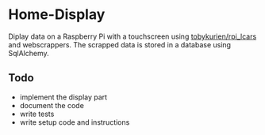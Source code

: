 # Home-Display
Diplay data on a Raspberry Pi with a touchscreen using [tobykurien/rpi_lcars](https://github.com/tobykurien/rpi_lcars) and webscrappers. 
The scrapped data is stored in a database using SqlAlchemy. 

## Todo
- implement the display part
- document the code
- write tests
- write setup code and instructions
